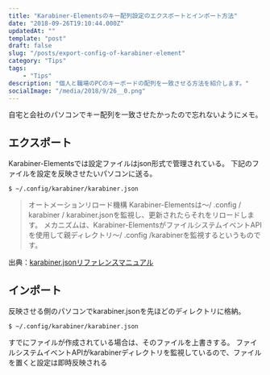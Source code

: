 ```yaml
---
title: "Karabiner-Elementsのキー配列設定のエクスポートとインポート方法"
date: "2018-09-26T19:10:44.000Z"
updatedAt: ""
template: "post"
draft: false
slug: "/posts/export-config-of-karabiner-element"
category: "Tips"
tags:
    - "Tips"
description: "個人と職場のPCのキーボードの配列を一致させる方法を紹介します。"
socialImage: "/media/2018/9/26__0.png"
---
```


自宅と会社のパソコンでキー配列を一致させたかったので忘れないようにメモ。

## エクスポート
Karabiner-Elementsでは設定ファイルはjson形式で管理されている。
下記のファイルを設定を反映させたいパソコンに送る。

```
$ ~/.config/karabiner/karabiner.json
```

> オートメーションリロード機構
Karabiner-Elementsは〜/ .config / karabiner / karabiner.jsonを監視し、更新されたらそれをリロードします。
> メカニズムは、Karabiner-ElementsがファイルシステムイベントAPIを使用して親ディレクトリ〜/ .config /karabinerを監視するというものです。

出典：[karabiner.jsonリファレンスマニュアル](https://pqrs.org/osx/karabiner/json.html)

## インポート
反映させる側のパソコンでkarabiner.jsonを先ほどのディレクトリに格納。

```
$ ~/.config/karabiner/karabiner.json
```

すでにファイルが作成されている場合は、そのファイルを上書きする。
ファイルシステムイベントAPIがkarabinerディレクトリを監視しているので、ファイルを置くと設定は即時反映される
